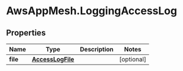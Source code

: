 # AwsAppMesh.LoggingAccessLog

## Properties

Name | Type | Description | Notes
------------ | ------------- | ------------- | -------------
**file** | [**AccessLogFile**](AccessLogFile.md) |  | [optional] 



